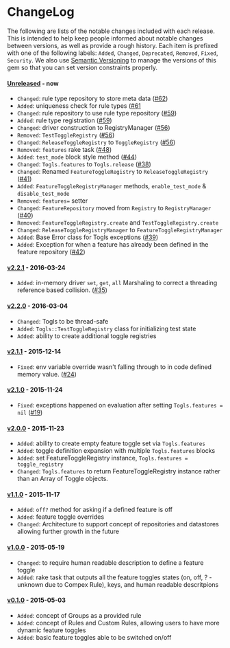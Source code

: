 # ChangeLog

The following are lists of the notable changes included with each release.
This is intended to help keep people informed about notable changes between
versions, as well as provide a rough history. Each item is prefixed with
one of the following labels: `Added`, `Changed`, `Deprecated`,
`Removed`, `Fixed`, `Security`. We also use [Semantic
Versioning](http://semver.org) to manage the versions of this gem so
that you can set version constraints properly.

#### [Unreleased] - now

* `Changed`: rule type repository to store meta data
  ([#62](https://github.com/codebreakdown/togls/issues/62))
* `Added`: uniqueness check for rule types
  ([#61](https://github.com/codebreakdown/togls/issues/61)
* `Changed`: rule repository to use rule type repository
  ([#59](https://github.com/codebreakdown/togls/issues/59))
* `Added`: rule type registration
  ([#59](https://github.com/codebreakdown/togls/issues/59))
* `Changed`: driver construction to RegistryManager
  ([#56](https://github.com/codebreakdown/togls/issues/56))
* `Removed`: `TestToggleRegistry`
  ([#56](https://github.com/codebreakdown/togls/issues/56))
* `Changed`: `ReleaseToggleRegistry` to `ToggleRegistry`
  ([#56](https://github.com/codebreakdown/togls/issues/56))
* `Removed`: `features` rake task
  ([#48](https://github.com/codebreakdown/togls/issues/48))
* `Added`: `test_mode` block style method
  ([#44](https://github.com/codebreakdown/togls/issues/44))
* `Changed`: `Togls.features` to `Togls.release`
  ([#38](https://github.com/codebreakdown/togls/issues/38))
* `Changed`: Renamed `FeatureToggleRegistry` to `ReleaseToggleRegistry`
  ([#41](https://github.com/codebreakdown/togls/issues/41))
* `Added`: `FeatureToggleRegistryManager` methods, `enable_test_mode` &
  `disable_test_mode`
* `Removed`: `features=` setter
* `Changed`: `FeatureRepository` moved from `Registry` to `RegistryManager` 
  ([#40](https://github.com/codebreakdown/togls/issues/40))
* `Removed`: `FeatureToggleRegistry.create` and `TestToggleRegistry.create`
* `Changed`: `ReleaseToggleRegistryManager` to `FeatureToggleRegistryManager`
* `Added`: Base Error class for Togls exceptions
  ([#39](https://github.com/codebreakdown/togls/issues/39))
* `Added`: Exception for when a feature has already been defined in the feature
  repository
  ([#42](https://github.com/codebreakdown/togls/issues/42))

#### [v2.2.1] - 2016-03-24

* `Added`: in-memory driver `set`, `get`, `all` Marshaling to correct a threading
  reference based collision.
  ([#35](https://github.com/codebreakdown/togls/issues/35))

#### [v2.2.0] - 2016-03-04

* `Changed`: Togls to be thread-safe
* `Added`: `Togls::TestToggleRegistry` class for initializing test state
* `Added`: ability to create additional toggle registries

#### [v2.1.1] - 2015-12-14

* `Fixed`: env variable override wasn't falling through to in
  code defined memory value.
  ([#24](https://github.com/codebreakdown/togls/issues/24))

#### [v2.1.0] - 2015-11-24

* `Fixed`: exceptions happened on evaluation after setting
  `Togls.features = nil`
  ([#19](https://github.com/codebreakdown/togls/issues/19))

#### [v2.0.0] - 2015-11-23

* `Added`: ability to create empty feature toggle set via `Togls.features`
* `Added`: toggle definition expansion with multiple `Togls.features` blocks
* `Added`: set FeatureToggleRegistry instance, `Togls.features = toggle_registry`
* `Changed`: `Togls.features` to return FeatureToggleRegistry instance
  rather than an Array of Toggle objects.

#### [v1.1.0] - 2015-11-17

* `Added`: `off?` method for asking if a defined feature is off
* `Added`: feature toggle overrides
* `Changed`: Architecture to support concept of repositories and datastores allowing
  further growth in the future

#### [v1.0.0] - 2015-05-19

* `Changed`: to require human readable description to define a feature toggle
* `Added`: rake task that outputs all the feature toggles states (on, off, ? -
  unknown due to Compex Rule), keys, and human readable descritpions

#### [v0.1.0] - 2015-05-03

* `Added`: concept of Groups as a provided rule
* `Added`: concept of Rules and Custom Rules, allowing users to have more dynamic
  feature toggles
* `Added`: basic feature toggles able to be switched on/off

[Unreleased]: https://github.com/codebreakdown/togls/compare/v2.2.1...HEAD
[v2.2.1]: https://github.com/codebreakdown/togls/compare/v2.2.0...v2.2.1
[v2.2.0]: https://github.com/codebreakdown/togls/compare/v2.1.1...v2.2.0
[v2.1.1]: https://github.com/codebreakdown/togls/compare/v2.1.0...v2.1.1
[v2.1.0]: https://github.com/codebreakdown/togls/compare/v2.0.0...v2.1.0
[v2.0.0]: https://github.com/codebreakdown/togls/compare/v1.1.0...v2.0.0
[v1.1.0]: https://github.com/codebreakdown/togls/compare/v1.0.0...v1.1.0
[v1.0.0]: https://github.com/codebreakdown/togls/compare/v0.1.0...v1.0.0
[v0.1.0]: https://github.com/codebreakdown/togls/compare/0fa2feb...v0.1.0
